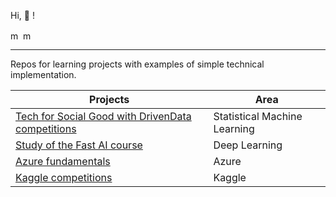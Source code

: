 Hi, 🥾 !
<p>
<a href="https://www.linkedin.com/in/mounabalghouthi/" target="blank"><img align="center" src="https://img.shields.io/badge/LinkedIn-0077B5?style=for-the-badge&logo=linkedin&logoColor=white" alt="me LinkedIn" height="16" /></a>
<a href="https://smarrtgirl.medium.com/" target="blank"><img align="center" src="https://miro.medium.com/v2/resize:fit:8978/1*s986xIGqhfsN8U--09_AdA.png" alt="me on Medium" height="16" /></a>
</p>


---
Repos for learning projects with examples of simple technical implementation.

| Projects                                                                                                                                 | Area                          |
|------------------------------------------------------------------------------------------------------------------------------------------|-------------------------------|
| [Tech for Social Good with DrivenData competitions](https://github.com/Moonba/DrivenData)                                                | Statistical Machine Learning  |
| [Study of the Fast AI course](https://github.com/Moonba/fastai)                                                                          | Deep Learning                 |
| [Azure fundamentals](https://github.com/Moonba/hello-azure-web-app)                                                                      | Azure                         |
| [Kaggle competitions](https://github.com/Moonba/Kaggle)                                                                                  | Kaggle                        |

<br>
